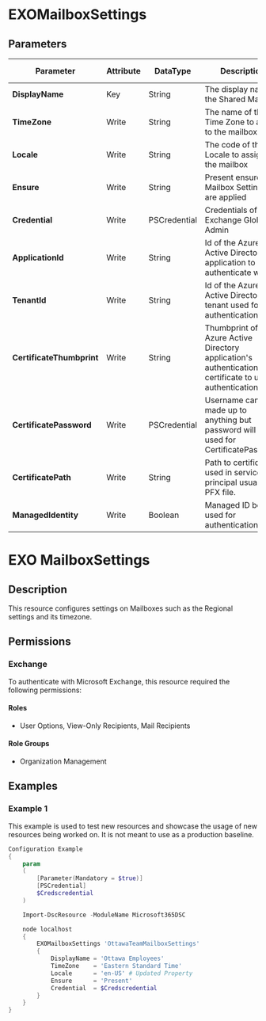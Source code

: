 ﻿# EXOMailboxSettings

## Parameters

| Parameter | Attribute | DataType | Description | Allowed Values |
| --- | --- | --- | --- | --- |
| **DisplayName** | Key | String | The display name of the Shared Mailbox | |
| **TimeZone** | Write | String | The name of the Time Zone to assign to the mailbox | |
| **Locale** | Write | String | The code of the Locale to assign to the mailbox | |
| **Ensure** | Write | String | Present ensures the Mailbox Settings are applied | `Present` |
| **Credential** | Write | PSCredential | Credentials of the Exchange Global Admin | |
| **ApplicationId** | Write | String | Id of the Azure Active Directory application to authenticate with. | |
| **TenantId** | Write | String | Id of the Azure Active Directory tenant used for authentication. | |
| **CertificateThumbprint** | Write | String | Thumbprint of the Azure Active Directory application's authentication certificate to use for authentication. | |
| **CertificatePassword** | Write | PSCredential | Username can be made up to anything but password will be used for CertificatePassword | |
| **CertificatePath** | Write | String | Path to certificate used in service principal usually a PFX file. | |
| **ManagedIdentity** | Write | Boolean | Managed ID being used for authentication. | |

# EXO MailboxSettings

## Description

This resource configures settings on Mailboxes
such as the Regional settings and its timezone.

## Permissions

### Exchange

To authenticate with Microsoft Exchange, this resource required the following permissions:

#### Roles

- User Options, View-Only Recipients, Mail Recipients

#### Role Groups

- Organization Management

## Examples

### Example 1

This example is used to test new resources and showcase the usage of new resources being worked on.
It is not meant to use as a production baseline.

```powershell
Configuration Example
{
    param
    (
        [Parameter(Mandatory = $true)]
        [PSCredential]
        $Credscredential
    )

    Import-DscResource -ModuleName Microsoft365DSC

    node localhost
    {
        EXOMailboxSettings 'OttawaTeamMailboxSettings'
        {
            DisplayName = 'Ottawa Employees'
            TimeZone    = 'Eastern Standard Time'
            Locale      = 'en-US' # Updated Property
            Ensure      = 'Present'
            Credential  = $Credscredential
        }
    }
}
```

